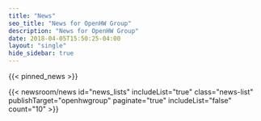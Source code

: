 ```yaml
---
title: "News"
seo_title: "News for OpenHW Group"
description: "News for OpenHW Group"
date: 2018-04-05T15:50:25-04:00
layout: "single"
hide_sidebar: true
---
```


{{< pinned_news >}}

{{< newsroom/news
    id="news_lists" 
    includeList="true"
    class="news-list"
    publishTarget="openhwgroup"
    paginate="true"
    includeList="false"
    count="10" >}}
